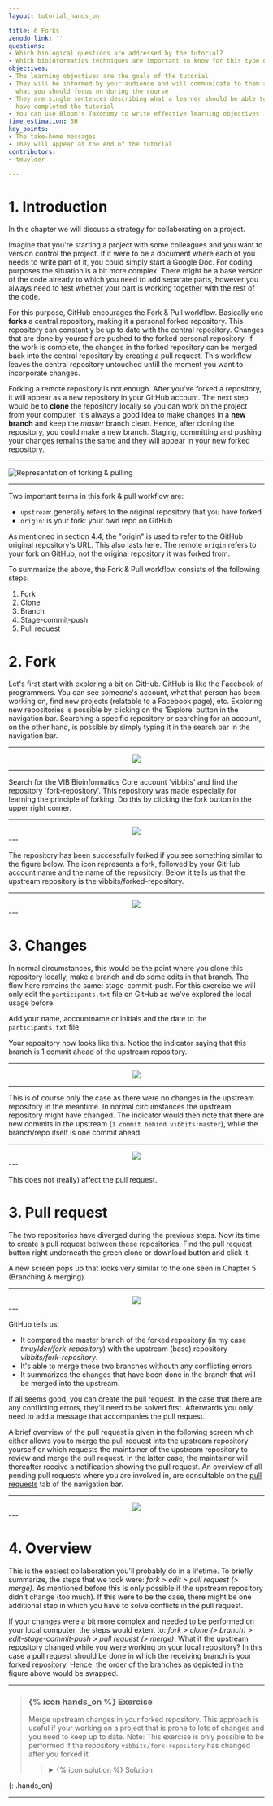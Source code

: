 ```yaml
---
layout: tutorial_hands_on

title: 6 Forks
zenodo_link: ''
questions:
- Which biological questions are addressed by the tutorial?
- Which bioinformatics techniques are important to know for this type of data?
objectives:
- The learning objectives are the goals of the tutorial
- They will be informed by your audience and will communicate to them and to yourself
  what you should focus on during the course
- They are single sentences describing what a learner should be able to do once they
  have completed the tutorial
- You can use Bloom's Taxonomy to write effective learning objectives
time_estimation: 3H
key_points:
- The take-home messages
- They will appear at the end of the tutorial
contributors:
- tmuylder

---
```



# 1. Introduction
In this chapter we will discuss a strategy for collaborating on a project. 

Imagine that you're starting a project with some colleagues and you want to version control the project. If it were to be a document where each of you needs to write part of it, you could simply start a Google Doc. For coding purposes the situation is a bit more complex. There might be a base version of the code already to which you need to add separate parts, however you always need to test whether your part is working together with the rest of the code. 

For this purpose, GitHub encourages the Fork & Pull workflow. Basically one **forks** a central repository, making it a personal forked repository. This repository can constantly be up to date with the central repository. Changes that are done by yourself are pushed to the forked personal repository. If the work is complete, the changes in the forked repository can be merged back into the central repository by creating a pull request. This workflow leaves the central repository untouched untill the moment you want to incorporate changes. 

Forking a remote repository is not enough. After you've forked a repository, it will appear as a new repository in your GitHub account. The next step would be to **clone** the repository locally so you can work on the project from your computer. It's always a good idea to make changes in a **new branch** and keep the *master* branch clean. Hence, after cloning the repository, you could make a new branch. Staging, committing and pushing your changes remains the same and they will appear in your new forked repository. 

---
![Representation of forking & pulling](../../images/fork_pull.png)

---


Two important terms in this fork & pull workflow are:
- `upstream`: generally refers to the original repository that you have forked
- `origin`: is your fork: your own repo on GitHub  

As mentioned in section 4.4, the "origin" is used to refer to the GitHub original repository's URL. This also lasts here. The remote `origin` refers to your fork on GitHub, not the original repository it was forked from. 

To summarize the above, the Fork & Pull workflow consists of the following steps:
1. Fork
2. Clone
3. Branch
4. Stage-commit-push
5. Pull request

# 2. Fork
Let's first start with exploring a bit on GitHub. GitHub is like the Facebook of programmers. You can see someone's account, what that person has been working on, find new projects (relatable to a Facebook page), etc. Exploring new repositories is possible by clicking on the 'Explore' button in the navigation bar. Searching a specific repository or searching for an account, on the other hand, is possible by simply typing it in the search bar in the navigation bar. 

---
<center><img src="../../images/nav-bar.PNG" /></center>

---

Search for the VIB Bioinformatics Core account 'vibbits' and find the repository 'fork-repository'. This repository was made especially for learning the principle of forking. Do this by clicking the fork button in the upper right corner.

---
<center><img src="../../images/fork-button.PNG" /></center>
---


The repository has been successfully forked if you see something similar to the figure below. The icon represents a fork, followed by your GitHub account name and the name of the repository. Below it tells us that the upstream repository is the vibbits/forked-repository. 

---

<center><img src="../../images/forked-repository.PNG" /></center>
---


# 3. Changes
In normal circumstances, this would be the point where you clone this repository locally, make a branch and do some edits in that branch. The flow here remains the same: stage-commit-push. For this exercise we will only edit the `participants.txt` file on GitHub as we've explored the local usage before. 

Add your name, accountname or initials and the date to the `participants.txt` file. 

Your repository now looks like this. Notice the indicator saying that this branch is 1 commit ahead of the upstream repository. 

---

<center><img src="../../images/edited-forked-repository.PNG" /></center>

---


This is of course only the case as there were no changes in the upstream repository in the meantime. In normal circumstances the upstream repository might have changed. The indicator would then note that there are new commits in the upstream (`1 commit behind vibbits:master`), while the branch/repo itself is one commit ahead.  

---

<center><img src="../../images/forked-repository-ahead.PNG" /></center>
---

This does not (really) affect the pull request.  

# 3. Pull request
The two repositories have diverged during the previous steps. Now its time to create a pull request between these repositories. Find the pull request button right underneath the green clone or download button and click it. 

A new screen pops up that looks very similar to the one seen in Chapter 5 (Branching & merging). 

---

<center><img src="../../images/forked-pull-request.PNG" /></center>
---

GitHub tells us:
- It compared the master branch of the forked repository (in my case *tmuylder/fork-repository*) with the upstream (base) repository *vibbits/fork-repository*. 
- It's able to merge these two branches withouth any conflicting errors
- It summarizes the changes that have been done in the branch that will be merged into the upstream.  

If all seems good, you can create the pull request. In the case that there are any conflicting errors, they'll need to be solved first. Afterwards you only need to add a message that accompanies the pull request. 

A brief overview of the pull request is given in the following screen which either allows you to merge the pull request into the upstream repository yourself or which requests the maintainer of the upstream repository to review and merge the pull request. In the latter case, the maintainer will thereafter receive a notification showing the pull request. An overview of all pending pull requests where you are involved in, are consultable on the [pull requests](https://github.com/pulls) tab of the navigation bar.   

---

<center><img src="../../images/forked-repository-final-pull-request.PNG" /></center>
---

# 4. Overview
This is the easiest collaboration you'll probably do in a lifetime. To briefly summarize, the steps that we took were: *fork > edit > pull request (> merge)*. As mentioned before this is only possible if the upstream repository didn't change (too much). If this were to be the case, there might be one additional step in which you have to solve conflicts in the pull request. 

If your changes were a bit more complex and needed to be performed on your local computer, the steps would extent to: *fork > clone (> branch) > edit-stage-commit-push > pull request (> merge)*. What if the upstream repository changed while you were working on your local repository? In this case a pull request should be done in which the receiving branch is your forked repository. Hence, the order of the branches as depicted in the figure above would be swapped.    



---

> ### {% icon hands_on %} Exercise 
>
> Merge upstream changes in your forked repository. This approach is useful if your working on a project that is prone to lots of changes and you need to keep up to date. 
> Note: This exercise is only possible to be performed if the repository `vibbits/fork-repository` has changed after you forked it.  
> 
>    > <details markdown="1">
>    > <summary>{% icon solution %} Solution
>    > </summary>
>    > You need to merge any upstream changes into your version, and you can do this with a pull request on GitHub too. This time though you will need to switch the bases of the  comparison around, because the changes will be coming from the upstream version to yours. First find the following notification in your repository and click on pull request:  
>    > <center><img src="../../images/Exercise-fork-1.PNG" /></center>
>    > In my case, the order is not how it's supposed to be and the message reads: "There isn't anything to compare. vibbits:master is up to date with all commits from tmuylder:master.". Click on *switching the base* in order to insert the changes from the upstream in your forked repository.  
>    > 
>    > A message similar to the following will allow to create a pull request and subsequently merge the changes into your forked repository. 
>    > 
>    > 
>    > <center><img src="../../images/Exercise-fork-2.PNG" /></center>
>    > 
>    > 
>    > </details>
> 
{: .hands_on}

---
 
